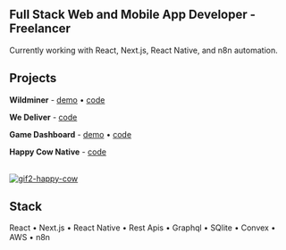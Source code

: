 ## Full Stack Web and Mobile App Developer - Freelancer

Currently working with React, Next.js, React Native, and n8n automation.

## Projects

**Wildminer** - [demo](https://main.d6drwqj5lalip.amplifyapp.com/) • [code](https://github.com/voyagebagage/dashboard-gamification-demo)

**We Deliver** - [code](https://github.com/voyagebagage/dashboard-gamification-demo)

**Game Dashboard** - [demo](https://main.d6drwqj5lalip.amplifyapp.com/) • [code](https://github.com/voyagebagage/dashboard-gamification-demo)

**Happy Cow Native** - [code](https://github.com/voyagebagage/oliv-happyCow-native)

<br/> [![gif2-happy-cow](https://user-images.githubusercontent.com/81431557/126635002-180c6193-ed6c-4e99-b57d-05c5fb8d2bf4.gif)](https://github.com/voyagebagage/oliv-happyCow-native)
<br/>
## Stack
React • Next.js • React Native • Rest Apis • Graphql • SQlite • Convex • AWS • n8n



